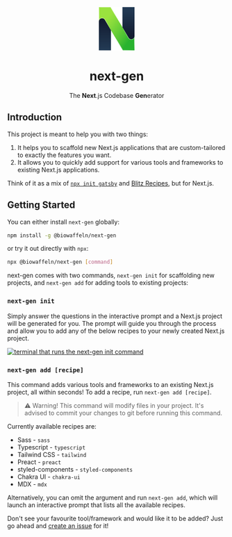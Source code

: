 <div align="center">
  <img src="assets/logo.svg" alt="next-gen logo" height="100px">
  <h1>next-gen</h1>
  <p>The <b>Next</b>.js Codebase <b>Gen</b>erator</p>
</div>

## Introduction

This project is meant to help you with two things:

1. It helps you to scaffold new Next.js applications that are custom-tailored to exactly the features you want.
2. It allows you to quickly add support for various tools and frameworks to existing Next.js applications.

Think of it as a mix of [`npx init gatsby`](https://www.gatsbyjs.com/blog/new-gatsby-interactive) and [Blitz Recipes](https://blitzjs.com/docs/using-recipes), but for Next.js.

## Getting Started

You can either install `next-gen` globally:

```sh
npm install -g @biowaffeln/next-gen
```

or try it out directly with `npx`:

```sh
npx @biowaffeln/next-gen [command]
```

next-gen comes with two commands, `next-gen init` for scaffolding new projects, and `next-gen add` for adding tools to existing projects:

### `next-gen init`

Simply answer the questions in the interactive prompt and a Next.js project will be generated for you. The prompt will guide you through the process and allow you to add any of the below recipes to your newly created Next.js project.

[![terminal that runs the next-gen init command](https://asciinema.org/a/ee7d3Z7qPAuhWiWVTpUdPtGBe.svg)](https://asciinema.org/a/ee7d3Z7qPAuhWiWVTpUdPtGBe)

### `next-gen add [recipe]`

This command adds various tools and frameworks to an existing Next.js project, all within seconds! To add a recipe, run `next-gen add [recipe]`.

> ⚠️ Warning! This command will modify files in your project. It's advised to commit your changes to git before running this command.

Currently available recipes are:

- Sass - `sass`
- Typescript - `typescript`
- Tailwind CSS - `tailwind`
- Preact - `preact`
- styled-components - `styled-components`
- Chakra UI - `chakra-ui`
- MDX - `mdx`

Alternatively, you can omit the argument and run `next-gen add`, which will launch an interactive prompt that lists all the available recipes.

Don't see your favourite tool/framework and would like it to be added? Just go ahead and [create an issue](https://github.com/biowaffeln/next-gen/issues/new?title=Recipe%20Request%20-) for it!
